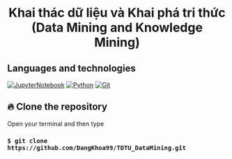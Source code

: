 <div align="center">
  <h1>Khai thác dữ liệu và Khai phá tri thức <br> (Data Mining and Knowledge Mining)</h1>
</div>

## Languages and technologies
[![JupyterNotebook](https://img.shields.io/badge/-Jupyter-000?&logo=Jupyter)](https://jupyter.org/)
[![Python](https://img.shields.io/badge/-Python-000?&logo=Python)](https://www.python.org/)
[![Git](https://img.shields.io/badge/-Git-black?style=flat-square&logo=git)](https://git-scm.com/)

## 🔥 Clone the repository

Open your terminal and then type

### `$ git clone https://github.com/DangKhoa99/TDTU_DataMining.git`
